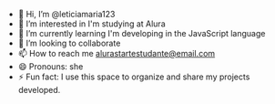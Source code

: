 - 👋 Hi, I’m @leticiamaria123
- 👀 I’m interested in I'm studying at Alura
- 🌱 I’m currently learning I'm developing in the JavaScript language
- 💞️ I’m looking to collaborate
- 📫 How to reach me alurastartestudante@email.com
- 😄 Pronouns: she
- ⚡ Fun fact: I use this space to organize and share my projects developed.

<!---
leticiamaria123/leticiamaria123 is a ✨ special ✨ repository because its `README.md` (this file) appears on your GitHub profile.
You can click the Preview link to take a look at your changes.
--->
